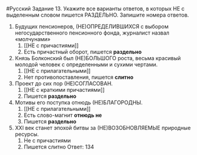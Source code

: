 #Русский 
Задание 13. Укажите все варианты ответов, в которых НЕ с выделенным словом пишется РАЗДЕЛЬНО. Запишите номера ответов.
1. Будущих пенсионеров, (НЕ)ОПРЕДЕЛИВШИХСЯ с выбором негосударственного пенсионного фонда, журналист назвал «молчунами»
	1. [[НЕ с причастиями]]
	2. Есть причастный оборот, пишется **раздельно**
2. Князь Болконский был (НЕ)БОЛЬШОГО роста, весьма красивый молодой человек с определенными и сухими чертами.
	1. [[НЕ с прилагательными]]
	2. Нет противопоставления, пишется **слитно**
3. Проект до сих пор (НЕ)СОГЛАСОВАН.
	1. [[НЕ с краткими причастиями]]
	2. Пишется **раздельно**
4. Мотивы его поступка отнюдь (НЕ)БЛАГОРОДНЫ.
	1. [[НЕ с прилагательными]]
	2. Есть слово-магнит **отнюдь не**
	3. Пишется **раздельно**
5. ХХІ век станет эпохой битвы за (НЕ)ВОЗОБНОВЛЯЕМЫЕ природные ресурсы.
	1. Не с причастиями 
	2. Пишется слитно 
Ответ: 134